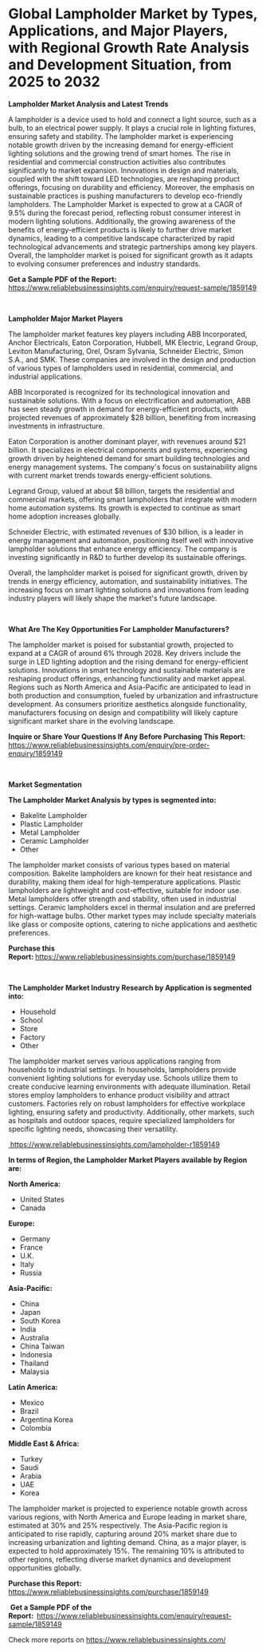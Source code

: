 <p><h1>Global Lampholder Market by Types, Applications, and Major Players, with Regional Growth Rate Analysis and Development Situation, from 2025 to 2032</h1></p><p><strong>Lampholder Market Analysis and Latest Trends</strong></p>
<p><p>A lampholder is a device used to hold and connect a light source, such as a bulb, to an electrical power supply. It plays a crucial role in lighting fixtures, ensuring safety and stability. The lampholder market is experiencing notable growth driven by the increasing demand for energy-efficient lighting solutions and the growing trend of smart homes. The rise in residential and commercial construction activities also contributes significantly to market expansion. Innovations in design and materials, coupled with the shift toward LED technologies, are reshaping product offerings, focusing on durability and efficiency. Moreover, the emphasis on sustainable practices is pushing manufacturers to develop eco-friendly lampholders. The Lampholder Market is expected to grow at a CAGR of 9.5% during the forecast period, reflecting robust consumer interest in modern lighting solutions. Additionally, the growing awareness of the benefits of energy-efficient products is likely to further drive market dynamics, leading to a competitive landscape characterized by rapid technological advancements and strategic partnerships among key players. Overall, the lampholder market is poised for significant growth as it adapts to evolving consumer preferences and industry standards.</p></p>
<p><strong>Get a Sample PDF of the Report:&nbsp;</strong> <a href="https://www.reliablebusinessinsights.com/enquiry/request-sample/1859149?utm_campaign=3109&utm_medium=2&utm_source=Github&utm_content=ia&utm_term=08042025&utm_id=lampholder">https://www.reliablebusinessinsights.com/enquiry/request-sample/1859149</a></p>
<p>&nbsp;</p>
<p><strong>Lampholder Major Market Players</strong></p>
<p><p>The lampholder market features key players including ABB Incorporated, Anchor Electricals, Eaton Corporation, Hubbell, MK Electric, Legrand Group, Leviton Manufacturing, Orel, Osram Sylvania, Schneider Electric, Simon S.A., and SMK. These companies are involved in the design and production of various types of lampholders used in residential, commercial, and industrial applications.</p><p>ABB Incorporated is recognized for its technological innovation and sustainable solutions. With a focus on electrification and automation, ABB has seen steady growth in demand for energy-efficient products, with projected revenues of approximately $28 billion, benefiting from increasing investments in infrastructure.</p><p>Eaton Corporation is another dominant player, with revenues around $21 billion. It specializes in electrical components and systems, experiencing growth driven by heightened demand for smart building technologies and energy management systems. The company's focus on sustainability aligns with current market trends towards energy-efficient solutions.</p><p>Legrand Group, valued at about $8 billion, targets the residential and commercial markets, offering smart lampholders that integrate with modern home automation systems. Its growth is expected to continue as smart home adoption increases globally.</p><p>Schneider Electric, with estimated revenues of $30 billion, is a leader in energy management and automation, positioning itself well with innovative lampholder solutions that enhance energy efficiency. The company is investing significantly in R&D to further develop its sustainable offerings.</p><p>Overall, the lampholder market is poised for significant growth, driven by trends in energy efficiency, automation, and sustainability initiatives. The increasing focus on smart lighting solutions and innovations from leading industry players will likely shape the market's future landscape.</p></p>
<p>&nbsp;</p>
<p><strong>What Are The Key Opportunities For Lampholder Manufacturers?</strong></p>
<p><p>The lampholder market is poised for substantial growth, projected to expand at a CAGR of around 6% through 2028. Key drivers include the surge in LED lighting adoption and the rising demand for energy-efficient solutions. Innovations in smart technology and sustainable materials are reshaping product offerings, enhancing functionality and market appeal. Regions such as North America and Asia-Pacific are anticipated to lead in both production and consumption, fueled by urbanization and infrastructure development. As consumers prioritize aesthetics alongside functionality, manufacturers focusing on design and compatibility will likely capture significant market share in the evolving landscape.</p></p>
<p><strong>Inquire or Share Your Questions If Any Before Purchasing This Report:</strong> <a href="https://www.reliablebusinessinsights.com/enquiry/pre-order-enquiry/1859149?utm_campaign=3109&utm_medium=2&utm_source=Github&utm_content=ia&utm_term=08042025&utm_id=lampholder">https://www.reliablebusinessinsights.com/enquiry/pre-order-enquiry/1859149</a></p>
<p>&nbsp;</p>
<p><strong>Market Segmentation</strong></p>
<p><strong>The Lampholder Market Analysis by types is segmented into:</strong></p>
<p><ul><li>Bakelite Lampholder</li><li>Plastic Lampholder</li><li>Metal Lampholder</li><li>Ceramic Lampholder</li><li>Other</li></ul></p>
<p><p>The lampholder market consists of various types based on material composition. Bakelite lampholders are known for their heat resistance and durability, making them ideal for high-temperature applications. Plastic lampholders are lightweight and cost-effective, suitable for indoor use. Metal lampholders offer strength and stability, often used in industrial settings. Ceramic lampholders excel in thermal insulation and are preferred for high-wattage bulbs. Other market types may include specialty materials like glass or composite options, catering to niche applications and aesthetic preferences.</p></p>
<p><strong>Purchase this Report:&nbsp;</strong><a href="https://www.reliablebusinessinsights.com/purchase/1859149?utm_campaign=3109&utm_medium=2&utm_source=Github&utm_content=ia&utm_term=08042025&utm_id=lampholder">https://www.reliablebusinessinsights.com/purchase/1859149</a></p>
<p>&nbsp;</p>
<p><strong>The Lampholder Market Industry Research by Application is segmented into:</strong></p>
<p><ul><li>Household</li><li>School</li><li>Store</li><li>Factory</li><li>Other</li></ul></p>
<p><p>The lampholder market serves various applications ranging from households to industrial settings. In households, lampholders provide convenient lighting solutions for everyday use. Schools utilize them to create conducive learning environments with adequate illumination. Retail stores employ lampholders to enhance product visibility and attract customers. Factories rely on robust lampholders for effective workplace lighting, ensuring safety and productivity. Additionally, other markets, such as hospitals and outdoor spaces, require specialized lampholders for specific lighting needs, showcasing their versatility.</p></p>
<p><a href="https://www.reliablebusinessinsights.com/lampholder-r1859149?utm_campaign=3109&utm_medium=2&utm_source=Github&utm_content=ia&utm_term=08042025&utm_id=lampholder">&nbsp;https://www.reliablebusinessinsights.com/lampholder-r1859149</a></p>
<p><strong>In terms of Region, the Lampholder Market Players available by Region are:</strong></p>
<p>
    <p> <strong> North America: </strong>
        <ul>
            <li>United States</li>
            <li>Canada</li>
        </ul>
        </p> 
    <p> <strong> Europe: </strong>
        <ul>
            <li>Germany</li>
            <li>France</li>
            <li>U.K.</li>
            <li>Italy</li>
            <li>Russia</li>
        </ul>
        </p> 
    <p> <strong> Asia-Pacific: </strong>
        <ul>
            <li>China</li>
            <li>Japan</li>
            <li>South Korea</li>
            <li>India</li>
            <li>Australia</li>
            <li>China Taiwan</li>
            <li>Indonesia</li>
            <li>Thailand</li>
            <li>Malaysia</li>
        </ul>
        </p> 
    <p> <strong> Latin America: </strong>
        <ul>
            <li>Mexico</li>
            <li>Brazil</li>
            <li>Argentina Korea</li>
            <li>Colombia</li>
        </ul>
        </p> 
    <p> <strong> Middle East & Africa: </strong>
        <ul>
            <li>Turkey</li>
            <li>Saudi</li>
            <li>Arabia</li>
            <li>UAE</li>
            <li>Korea</li>
        </ul>
    </p>
    </p>
<p><p>The lampholder market is projected to experience notable growth across various regions, with North America and Europe leading in market share, estimated at 30% and 25% respectively. The Asia-Pacific region is anticipated to rise rapidly, capturing around 20% market share due to increasing urbanization and lighting demand. China, as a major player, is expected to hold approximately 15%. The remaining 10% is attributed to other regions, reflecting diverse market dynamics and development opportunities globally.</p></p>
<p><strong>Purchase this Report: </strong><a href="https://www.reliablebusinessinsights.com/purchase/1859149?utm_campaign=3109&utm_medium=2&utm_source=Github&utm_content=ia&utm_term=08042025&utm_id=lampholder">https://www.reliablebusinessinsights.com/purchase/1859149</a></p>
<p>&nbsp;<strong>Get a Sample PDF of the Report:&nbsp;&nbsp;</strong><a href="https://www.reliablebusinessinsights.com/enquiry/request-sample/1859149?utm_campaign=3109&utm_medium=2&utm_source=Github&utm_content=ia&utm_term=08042025&utm_id=lampholder">https://www.reliablebusinessinsights.com/enquiry/request-sample/1859149</a></p>
<p><strong></strong></p>
<p>Check more reports on <a href="https://www.reliablebusinessinsights.com/?utm_campaign=3109&utm_medium=2&utm_source=Github&utm_content=ia&utm_term=08042025&utm_id=lampholder">https://www.reliablebusinessinsights.com/</a></p>